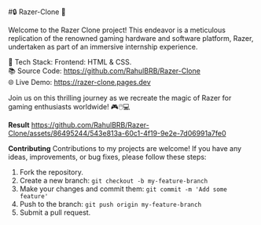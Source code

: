 #🔒 Razer-Clone 🚀

Welcome to the Razer Clone project! This endeavor is a meticulous replication of the renowned gaming hardware and software platform, Razer, undertaken as part of an immersive internship experience.

🔨 Tech Stack: Frontend: HTML & CSS.<br>
📚 Source Code: https://github.com/RahulBRB/Razer-Clone<br>
🌐 Live Demo: https://razer-clone.pages.dev <br>

Join us on this thrilling journey as we recreate the magic of Razer for gaming enthusiasts worldwide! 🎮🖱️💻

**Result**
https://github.com/RahulBRB/Razer-Clone/assets/86495244/543e813a-60c1-4f19-9e2e-7d06991a7fe0

**Contributing**
Contributions to my projects are welcome! If you have any ideas, improvements, or bug fixes, please follow these steps:

1. Fork the repository.
2. Create a new branch: `git checkout -b my-feature-branch`
3. Make your changes and commit them: `git commit -m 'Add some feature'`
4. Push to the branch: `git push origin my-feature-branch`
5. Submit a pull request.
